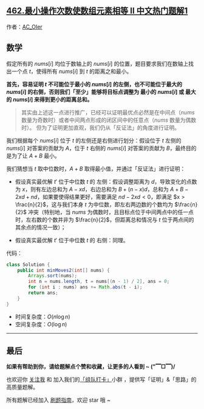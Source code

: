 ## [462.最小操作次数使数组元素相等 II 中文热门题解1](https://leetcode.cn/problems/minimum-moves-to-equal-array-elements-ii/solutions/100000/by-ac_oier-db44)

作者：[AC_OIer](https://leetcode.cn/u/AC_OIer)
## 数学

假定所有的 $nums[i]$ 均位于数轴上的 $nums[i]$ 的位置，题目要求我们在数轴上找出一个点 $t$，使得所有 $nums[i]$ 到 $t$ 的距离之和最小。

**首先，容易证明 $t$ 不可能位于最小的 $nums[i]$ 的左侧，也不可能位于最大的 $nums[i]$ 的右侧，否则我们「至少」能够将目标点调整为 最小的 $nums[i]$ 或 最大的 $nums[i]$ 来得到更小的距离总和。**

> 其实由上述这一点进行推广，已经可以证明最优点必然是在中间点（$nums$ 数量为奇数时）或者中间两点形成的闭区间中的任意点（$nums$ 数量为偶数时）。
但为了证明更加直观，我们仍从「反证法」的角度进行证明。

我们根据每个 $nums[i]$ 位于 $t$ 的左侧还是右侧进行划分：假设位于 $t$ 左侧的 $nums[i]$ 对答案的贡献为 $A$，位于 $t$ 右侧的 $nums[i]$ 对答案的贡献为 $B$，最终目的是为了让 $A + B$ 最小。

我们猜想当 $t$ 取中位数时，$A + B$ 取得最小值，并通过「反证法」进行证明：

* 假设真实最优解 $t'$ 位于中位数 $t$ 的 左侧：假设调整距离为 $d$，导致变化的点数为 $x$，则有左边总和为 $A - xd$，右边总和为 $B + (n - x)d$，总和为 $A + B - 2xd + nd$，如果要使得结果更好，需要满足 $nd - 2xd < 0$，即满足 $x > \frac{n}{2}$，这与我们本身 $t$ 为中位数，即左右两边数的个数均为 $\frac{n}{2}$ 冲突（特别地，当 $nums$ 为偶数时，且目标点位于中间两点中的任一点时，左右数的个数并非为 $\frac{n}{2}$，但距离总和情况与 $t$ 位于两点间的其余点的情况一致）；

* 假设真实最优解 $t'$ 位于中位数 $t$ 的 右侧：同理。

代码：
```Java []
class Solution {
    public int minMoves2(int[] nums) {
        Arrays.sort(nums);
        int n = nums.length, t = nums[(n - 1) / 2], ans = 0;
        for (int i : nums) ans += Math.abs(t - i);
        return ans;
    }
}
```
* 时间复杂度：$O(n\log{n})$
* 空间复杂度：$O(\log{n})$

---

## 最后

**如果有帮助到你，请给题解点个赞和收藏，让更多的人看到 ~ ("▔□▔)/**

也欢迎你 [关注我](https://oscimg.oschina.net/oscnet/up-19688dc1af05cf8bdea43b2a863038ab9e5.png) 和 加入我们的[「组队打卡」](https://leetcode-cn.com/u/ac_oier/)小群 ，提供写「证明」&「思路」的高质量题解。

所有题解已经加入 [刷题指南](https://github.com/SharingSource/LogicStack-LeetCode/wiki)，欢迎 star 哦 ~